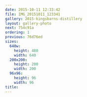 ```yaml
---
date: 2015-10-11 12:33:42
file: IMG_20151011_123341
gallery: 2015-kingsbarns-distillery
layout: gallery-photo
next: 754c91a
ordering: 1
previous: 76d76ed
sizes:
  640w:
    height: 480
    width: 640
  200x200:
    height: 200
    width: 200
  96x96:
    height: 96
    width: 96
title: 
---
```

